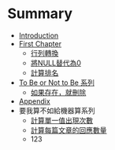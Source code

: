 # Summary

* [Introduction](README.md)
* [First Chapter](chapter1.md)
   * [行列轉換](xing_lie_zhuan_huan.md)
   * [將NULL替代為0](jiang_null_ti_dai_wei_0.md)
   * [計算排名](ranking_calculation.md)
* [To Be or Not to Be 系列](to_be_or_not_to_be_series.md)
   * [如果存在，就刪除](if_exist_then_delete.md)
* [Appendix](appendix.md)
* 要我算不如給機器算系列
   * [計算單一值出現次數](occurrence_calculation.md)
   * [計算每篇文章的回應數量](comment_calculation.md)
   * 123

